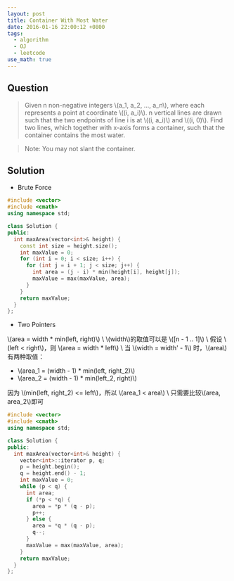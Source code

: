 ```yaml
---
layout: post
title: Container With Most Water
date: 2016-01-16 22:00:12 +0800
tags:
  - algorithm
  - OJ
  - leetcode
use_math: true
---
```


Question
--------

> Given n non-negative integers \\(a_1, a_2, ..., a_n\\), where each represents
  a point at coordinate \\((i, a_i)\\). n vertical lines are drawn such that the
  two endpoints of line i is at \\((i, a_i)\\) and \\((i, 0)\\). Find two lines,
  which together with x-axis forms a container, such that the container contains
  the most water.

> Note: You may not slant the container.

Solution
--------
* Brute Force

```cpp
#include <vector>
#include <cmath>
using namespace std;

class Solution {
public:
  int maxArea(vector<int>& height) {
    const int size = height.size();
    int maxValue = 0;
    for (int i = 0; i < size; i++) {
      for (int j = i + 1; j < size; j++) {
        int area = (j - i) * min(height[i], height[j]);
        maxValue = max(maxValue, area);
      }
    }
    return maxValue;
  }
};
```

* Two Pointers

\\(area = width * min(left, right)\\) \\
\\(width\\)的取值可以是 \\([n - 1 .. 1]\\) \\
假设 \\(left < right\\)，则 \\(area = width * left\\) \\
当 \\(width = width' - 1\\) 时，\\(area\\)有两种取值：

- \\(area_1 = (width - 1) * min(left, right_2)\\)
- \\(area_2 = (width - 1) * min(left_2, right)\\)

因为 \\(min(left, right_2) <= left\\)，所以 \\(area_1 < area\\) \\
只需要比较\\(area, area_2\\)即可

```cpp
#include <vector>
#include <cmath>
using namespace std;

class Solution {
public:
  int maxArea(vector<int>& height) {
    vector<int>::iterator p, q;
    p = height.begin();
    q = height.end() - 1;
    int maxValue = 0;
    while (p < q) {
      int area;
      if (*p < *q) {
        area = *p * (q - p);
        p++;
      } else {
        area = *q * (q - p);
        q--;
      }
      maxValue = max(maxValue, area);
    }
    return maxValue;
  }
};
```
